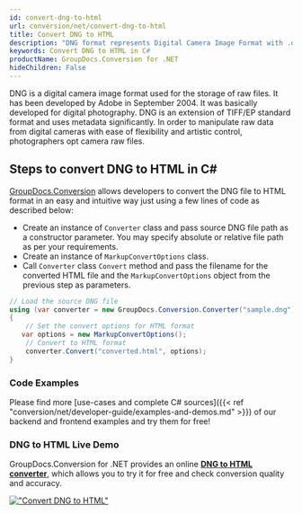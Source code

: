 ```yaml
---
id: convert-dng-to-html
url: conversion/net/convert-dng-to-html
title: Convert DNG to HTML
description: "DNG format represents Digital Camera Image Format with .dng extension. Learn how to convert DNG to HTML file programmatically in C# language using GroupDocs.Conversion for .NET library."
keywords: Convert DNG to HTML in C#
productName: GroupDocs.Conversion for .NET
hideChildren: False
---
```


DNG is a digital camera image format used for the storage of raw files. It has been developed by Adobe in September 2004. It was basically developed for digital photography. DNG is an extension of TIFF/EP standard format and uses metadata significantly. In order to manipulate raw data from digital cameras with ease of flexibility and artistic control, photographers opt camera raw files.

## Steps to convert DNG to HTML in C#

[GroupDocs.Conversion](https://products.groupdocs.com/conversion/net) allows developers to convert the DNG file to HTML format in an easy and intuitive way just using a few lines of code as described below:

* Create an instance of `Converter` class and pass source DNG file path as a constructor parameter. You may specify absolute or relative file path as per your requirements. 
* Create an instance of `MarkupConvertOptions` class.
* Call `Converter` class `Convert` method and pass the filename for the converted HTML file and the `MarkupConvertOptions` object from the previous step as parameters.

```csharp
// Load the source DNG file
using (var converter = new GroupDocs.Conversion.Converter("sample.dng"))
{
    // Set the convert options for HTML format
   var options = new MarkupConvertOptions();
    // Convert to HTML format
    converter.Convert("converted.html", options);
}
```

### Code Examples

Please find more [use-cases and complete C# sources]({{< ref "conversion/net/developer-guide/examples-and-demos.md" >}}) of our backend and frontend examples and try them for free!

### DNG to HTML Live Demo

GroupDocs.Conversion for .NET provides an online [**DNG to HTML converter**](https://products.groupdocs.app/conversion/dng-to-html), which allows you to try it for free and check conversion quality and accuracy.

[!["Convert DNG to HTML"](conversion/net/images/convert-to-html/convert-dng-to-html.png)](https://products.groupdocs.app/conversion/dng-to-html)